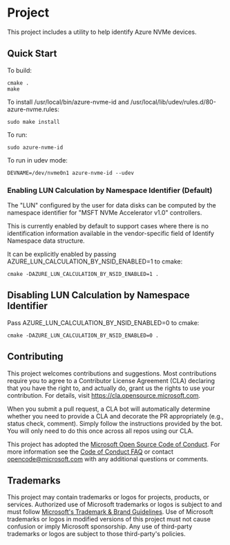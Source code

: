# Project

This project includes a utility to help identify Azure NVMe devices.

## Quick Start

To build:

```
cmake .
make
```

To install /usr/local/bin/azure-nvme-id and /usr/local/lib/udev/rules.d/80-azure-nvme.rules:

```
sudo make install
```

To run:

```
sudo azure-nvme-id
```

To run in udev mode:

```
DEVNAME=/dev/nvme0n1 azure-nvme-id --udev
```

### Enabling LUN Calculation by Namespace Identifier (Default)

The "LUN" configured by the user for data disks can be computed by the namespace identifier for "MSFT NVMe Accelerator v1.0" controllers.

This is currently enabled by default to support cases where there is no identification information available in the vendor-specific field of Identify Namespace data structure.

It can be explicitly enabled by passing AZURE_LUN_CALCULATION_BY_NSID_ENABLED=1 to cmake:

```
cmake -DAZURE_LUN_CALCULATION_BY_NSID_ENABLED=1 .
```

## Disabling LUN Calculation by Namespace Identifier

Pass AZURE_LUN_CALCULATION_BY_NSID_ENABLED=0 to cmake:

```
cmake -DAZURE_LUN_CALCULATION_BY_NSID_ENABLED=0 .
```

## Contributing

This project welcomes contributions and suggestions.  Most contributions require you to agree to a
Contributor License Agreement (CLA) declaring that you have the right to, and actually do, grant us
the rights to use your contribution. For details, visit https://cla.opensource.microsoft.com.

When you submit a pull request, a CLA bot will automatically determine whether you need to provide
a CLA and decorate the PR appropriately (e.g., status check, comment). Simply follow the instructions
provided by the bot. You will only need to do this once across all repos using our CLA.

This project has adopted the [Microsoft Open Source Code of Conduct](https://opensource.microsoft.com/codeofconduct/).
For more information see the [Code of Conduct FAQ](https://opensource.microsoft.com/codeofconduct/faq/) or
contact [opencode@microsoft.com](mailto:opencode@microsoft.com) with any additional questions or comments.

## Trademarks

This project may contain trademarks or logos for projects, products, or services. Authorized use of Microsoft 
trademarks or logos is subject to and must follow 
[Microsoft's Trademark & Brand Guidelines](https://www.microsoft.com/en-us/legal/intellectualproperty/trademarks/usage/general).
Use of Microsoft trademarks or logos in modified versions of this project must not cause confusion or imply Microsoft sponsorship.
Any use of third-party trademarks or logos are subject to those third-party's policies.
